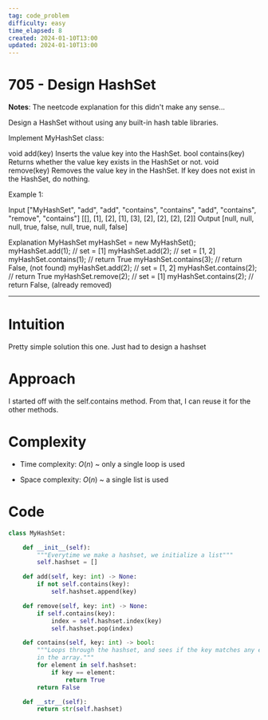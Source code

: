 ```yaml
---
tag: code_problem
difficulty: easy
time_elapsed: 8
created: 2024-01-10T13:00
updated: 2024-01-10T13:00
---
```


# 705 - Design HashSet

**Notes**: The neetcode explanation for this didn't make any sense...

Design a HashSet without using any built-in hash table libraries.

Implement MyHashSet class:

void add(key) Inserts the value key into the HashSet.
bool contains(key) Returns whether the value key exists in the HashSet or not.
void remove(key) Removes the value key in the HashSet. If key does not exist in the HashSet, do nothing.
 

Example 1:

Input
["MyHashSet", "add", "add", "contains", "contains", "add", "contains", "remove", "contains"]
[[], [1], [2], [1], [3], [2], [2], [2], [2]]
Output
[null, null, null, true, false, null, true, null, false]

Explanation
MyHashSet myHashSet = new MyHashSet();
myHashSet.add(1);      // set = [1]
myHashSet.add(2);      // set = [1, 2]
myHashSet.contains(1); // return True
myHashSet.contains(3); // return False, (not found)
myHashSet.add(2);      // set = [1, 2]
myHashSet.contains(2); // return True
myHashSet.remove(2);   // set = [1]
myHashSet.contains(2); // return False, (already removed)

---

# Intuition
<!-- Describe your first thoughts on how to solve this problem. -->
Pretty simple solution this one. Just had to design a hashset

# Approach
<!-- Describe your approach to solving the problem. -->
I started off with the self.contains method. From that, I can reuse it for the other methods.

# Complexity
- Time complexity: $O(n)$ ~ only a single loop is used

- Space complexity: $O(n)$ ~ a single list is used

# Code
```python
class MyHashSet:

    def __init__(self):
        """Everytime we make a hashset, we initialize a list"""
        self.hashset = []

    def add(self, key: int) -> None:
        if not self.contains(key):
            self.hashset.append(key)

    def remove(self, key: int) -> None:
        if self.contains(key):
            index = self.hashset.index(key)
            self.hashset.pop(index)

    def contains(self, key: int) -> bool:
        """Loops through the hashset, and sees if the key matches any elements
        in the array."""
        for element in self.hashset:
            if key == element:
                return True
        return False

    def __str__(self):
        return str(self.hashset)

```

